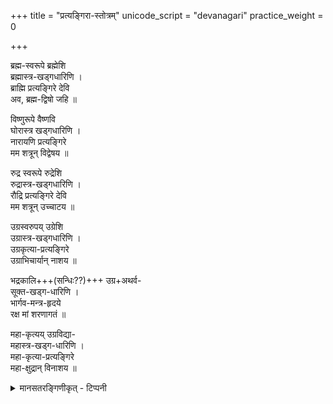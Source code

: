 +++
title = "प्रत्यङ्गिरा-स्तोत्रम्"
unicode_script = "devanagari"
practice_weight = 0

+++

ब्रह्म-स्वरूपे ब्रह्मेशि  
ब्रह्मास्त्र-खड्गधारिणि ।  
ब्राह्मि प्रत्यङ्गिरे देवि  
अव, ब्रह्म-द्विषो जहि ॥

विष्णुरूपे वैष्णवि  
घोरास्त्र खड्गधारिणि ।  
नारायणि प्रत्यङ्गिरे  
मम शत्रून् विद्वेषय ॥

रुद्र स्वरूपे रुद्रेशि  
रुद्रास्त्र-खड्गधारिणि ।  
रौद्रि प्रत्यङ्गिरे देवि  
मम शत्रून् उच्चाटय ॥

उग्रस्वरुपय् उग्रेशि  
उग्रास्त्र-खड्गधारिणि ।  
उग्रकृत्या-प्रत्यङ्गिरे  
उग्राभिचार्यान् नाशय ॥

भद्रकालि+++(सन्धिः??)+++ उग्र+अथर्व-  
सूक्त-खड्ग-धारिणि ।  
भार्गव-मन्त्र-हृदये  
रक्ष मां शरणागतं ॥

महा-कृत्यय् उग्रविद्या-  
महास्त्र-खड्ग-धारिणि ।  
महा-कृत्या-प्रत्यङ्गिरे  
महा-क्षुद्रान् विनाशय ॥

<details><summary>मानसतरङ्गिणीकृत् - टिप्पनी</summary>

The stotra shrI pratya\~NgirA devI passed through the lineage of hoary
  tantrics thus:
  
 The trident-bearing shrInAtha and kaulinI roaming in kailAsha founded
  the vidyA.  
  This they taught to the ancient tantric khagendranAtha and his wife
  vijayAmba.  
  They taught it to the students of brahminical splendour first, viktaShTi
  and his dame illAIambA from the drAviDa country and second, vimala and
  his wife anantamekhalA. These were the pUrvanAthas  
  Then it passed to the great tantric master of mantra vidyAs and
  prayogas, kUrmanAtha, and his wife ma\~NgalAjyotI. They taught it to
  jaitra and his wife also named illAIambA and avijita and his wife
  AnandamekhalA. These were the dakShiNanAthas.

Then it passed to the great brahmin meShanAtha, knower of veda and
  tantra, and his beautiful wife kAmama\~NgalA, the knower of the erotic
  lores. They gave to it their student the mighty vindhya and his wife
  kullAIAmbA and the yoga master ajita and his wife ajaramekhalA. These
  were the paschimanAthas.

From them it passed for a while to the mysterious tantric of secret
  rites, vR^ikShanatha who roamed the Himalayan fastness. From him it went
  to the great ritualist mitranAtha. After him the tantric masters
  committed a fatal error in the worship of kArttikeya. Enraged, the
  six-headed god drowned the vidyAs in the ocean. There it was eaten by a
  fish. The fisherman matsyendra caught the fish and having read the book
  eaten by the fish acquired the great vidyAs as well as the great lore of
  haTha yoga. Having acquired these lores he and his wife ku\~NkumAmbA
  became the revivers of the tantra in this yuga. In addition to their six
  sons, they initiated brAhmaNas and kShatriyas who furthered the tantra.
  They were:  
  amaranAtha and his wife sillA.  
  varadeva and his wife eruNa.  
  chitranAtha and his wife kumArI  
  OlinAtha and his wife bodhA  
  vindhya and his wife mahAlakShaNA  
  guDikanAtha and his wife aparamekhalA

After them came oDIshanAtha who went from the Himalayan fastness to the
  west coast of bhArata, where he was succeeded by shrIShaShThanAtha, the
  great adept of the kaumAra lore in addition to shrI-kula and kAli-kula
  tantras. He was succeeded by shrIcharyendranAtha.

Thus, is the line of tantric teachers.
</details>

